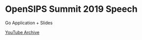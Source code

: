 # OpenSIPS Summit 2019 Speech

Go Application + Slides

[YouTube Archive](https://youtu.be/rGLp4iYKebo)
